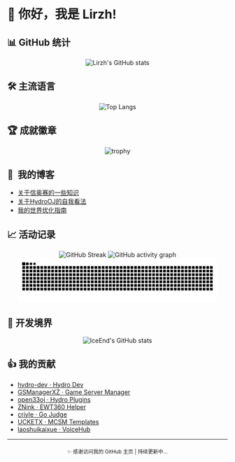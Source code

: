 # 👋 你好，我是 Lirzh!

## 📊 GitHub 统计
<div align="center">
  <img src="https://github-readme-stats.vercel.app/api?username=Lirzh&show_icons=true&theme=default&count_private=true" alt="Lirzh's GitHub stats" width="60%" />
</div>

## 🛠️ 主流语言
<div align="center">
  <img src="https://github-readme-stats.vercel.app/api/top-langs/?username=Lirzh&layout=compact&theme=default&langs_count=8" alt="Top Langs" width="45%" />
</div>

## 🏆 成就徽章
<div align="center">
  <img src="https://github-profile-trophy.vercel.app/?username=lirzh&theme=flat&column=7&margin-w=15&margin-h=15" alt="trophy" />
</div>

## 📕 &nbsp;**我的博客**
<!-- BLOG-POST-LIST:START -->
- [关于信奥赛的一些知识](https://Lirzh.top//article/251e6e71-cc04-802c-b98f-f1dff3cb2e13)
- [关于HydroOJ的自我看法](https://Lirzh.top//article/HydroOJ-1)
- [我的世界优化指南](https://Lirzh.top//article/mc-1)
<!-- BLOG-POST-LIST:END -->

## 📈 活动记录
<div align="center">
  <img src="https://streak-stats.demolab.com/?user=Lirzh" alt="GitHub Streak" width="50%" />
  <img src="https://github-readme-activity-graph.vercel.app/graph?username=lirzh&theme=github-light&hide_border=true" alt="GitHub activity graph" width="90%" />
  
  <!-- 贡献蛇形动画 -->
  <picture>
    <source media="(prefers-color-scheme: dark)" srcset="https://raw.githubusercontent.com/Peter-JXL/Peter-JXL/output/github-contribution-grid-snake-dark.svg">
    <source media="(prefers-color-scheme: light)" srcset="https://raw.githubusercontent.com/Peter-JXL/Peter-JXL/output/github-contribution-grid-snake.svg">
    <img alt="GitHub contribution grid snake animation" src="https://raw.githubusercontent.com/Peter-JXL/Peter-JXL/output/github-contribution-grid-snake.svg" width="90%" />
  </picture>
</div>

## 🚀 开发境界
<div align="center">
  <img src="https://github-immortality.vercel.app/api?username=lirzh" alt="IceEnd's GitHub stats" width="50%" />
</div>

## 👍 我的贡献
- [hydro-dev · Hydro Dev](https://github.com/hydro-dev/hydro-dev.github.io/graphs/contributors)
- [GSManagerXZ · Game Server Manager](https://github.com/GSManagerXZ/GameServerManager/graphs/contributors)
- [open33oj · Hydro Plugins](https://github.com/open33oj/hydro-plugins/graphs/contributors)
- [ZNink · EWT360 Helper](https://github.com/ZNink/EWT360-Helper/graphs/contributors)
- [criyle · Go Judge](https://github.com/criyle/go-judge-doc/graphs/contributors)
- [UCKETX · MCSM Templates](https://github.com/UCKETX/mcsm-templates/graphs/contributors)
- [laoshuikaixue · VoiceHub](https://github.com/laoshuikaixue/VoiceHub)

---

<div align="center">
  <sub>✨ 感谢访问我的 GitHub 主页 | 持续更新中...</sub>
</div>
